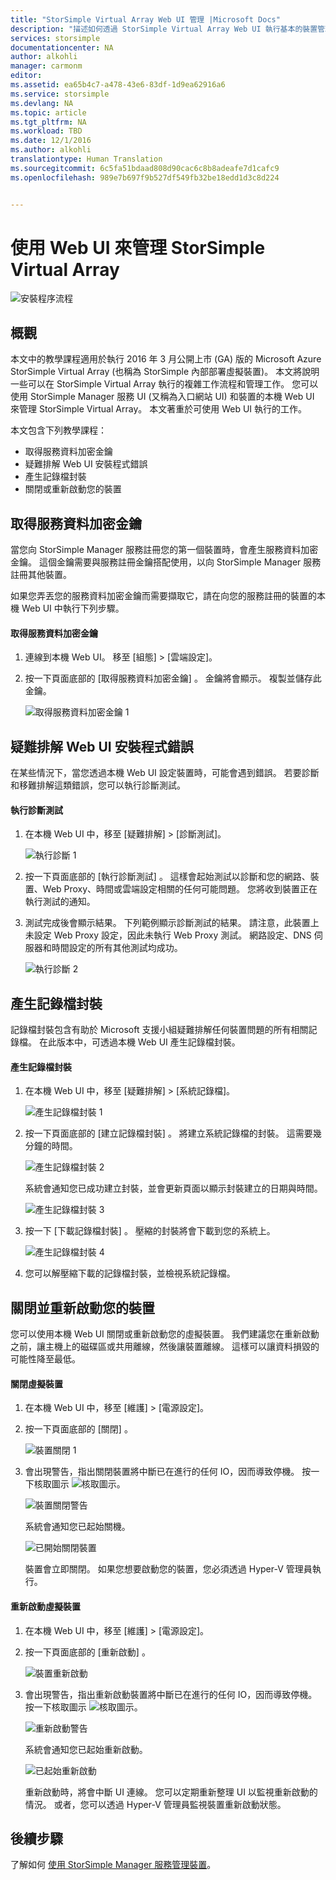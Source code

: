 ```yaml
---
title: "StorSimple Virtual Array Web UI 管理 |Microsoft Docs"
description: "描述如何透過 StorSimple Virtual Array Web UI 執行基本的裝置管理工作。"
services: storsimple
documentationcenter: NA
author: alkohli
manager: carmonm
editor: 
ms.assetid: ea65b4c7-a478-43e6-83df-1d9ea62916a6
ms.service: storsimple
ms.devlang: NA
ms.topic: article
ms.tgt_pltfrm: NA
ms.workload: TBD
ms.date: 12/1/2016
ms.author: alkohli
translationtype: Human Translation
ms.sourcegitcommit: 6c5fa51bdaad808d90cac6c8b8adeafe7d1cafc9
ms.openlocfilehash: 989e7b697f9b527df549fb32be18edd1d3c8d224


---
```

# <a name="use-the-web-ui-to-administer-your-storsimple-virtual-array"></a>使用 Web UI 來管理 StorSimple Virtual Array
![安裝程序流程](./media/storsimple-ova-web-ui-admin/manage4.png)

## <a name="overview"></a>概觀
本文中的教學課程適用於執行 2016 年 3 月公開上市 (GA) 版的 Microsoft Azure StorSimple Virtual Array (也稱為 StorSimple 內部部署虛擬裝置)。 本文將說明一些可以在 StorSimple Virtual Array 執行的複雜工作流程和管理工作。 您可以使用 StorSimple Manager 服務 UI (又稱為入口網站 UI) 和裝置的本機 Web UI 來管理 StorSimple Virtual Array。 本文著重於可使用 Web UI 執行的工作。

本文包含下列教學課程：

* 取得服務資料加密金鑰
* 疑難排解 Web UI 安裝程式錯誤
* 產生記錄檔封裝
* 關閉或重新啟動您的裝置

## <a name="get-the-service-data-encryption-key"></a>取得服務資料加密金鑰
當您向 StorSimple Manager 服務註冊您的第一個裝置時，會產生服務資料加密金鑰。 這個金鑰需要與服務註冊金鑰搭配使用，以向 StorSimple Manager 服務註冊其他裝置。

如果您弄丟您的服務資料加密金鑰而需要擷取它，請在向您的服務註冊的裝置的本機 Web UI 中執行下列步驟。

#### <a name="to-get-the-service-data-encryption-key"></a>取得服務資料加密金鑰
1. 連線到本機 Web UI。 移至 [組態]  >  [雲端設定]。
2. 按一下頁面底部的 [取得服務資料加密金鑰] 。 金鑰將會顯示。 複製並儲存此金鑰。
   
    ![取得服務資料加密金鑰 1](./media/storsimple-ova-web-ui-admin/image27.png)

## <a name="troubleshoot-web-ui-setup-errors"></a>疑難排解 Web UI 安裝程式錯誤
在某些情況下，當您透過本機 Web UI 設定裝置時，可能會遇到錯誤。 若要診斷和移難排解這類錯誤，您可以執行診斷測試。

#### <a name="to-run-the-diagnostic-tests"></a>執行診斷測試
1. 在本機 Web UI 中，移至 [疑難排解]  >  [診斷測試]。
   
    ![執行診斷 1](./media/storsimple-ova-web-ui-admin/image29.png)
2. 按一下頁面底部的 [執行診斷測試] 。 這樣會起始測試以診斷和您的網路、裝置、Web Proxy、時間或雲端設定相關的任何可能問題。 您將收到裝置正在執行測試的通知。
3. 測試完成後會顯示結果。 下列範例顯示診斷測試的結果。 請注意，此裝置上未設定 Web Proxy 設定，因此未執行 Web Proxy 測試。 網路設定、DNS 伺服器和時間設定的所有其他測試均成功。
   
    ![執行診斷 2](./media/storsimple-ova-web-ui-admin/image30.png)

## <a name="generate-a-log-package"></a>產生記錄檔封裝
記錄檔封裝包含有助於 Microsoft 支援小組疑難排解任何裝置問題的所有相關記錄檔。 在此版本中，可透過本機 Web UI 產生記錄檔封裝。

#### <a name="to-generate-the-log-package"></a>產生記錄檔封裝
1. 在本機 Web UI 中，移至 [疑難排解]  >  [系統記錄檔]。
   
    ![產生記錄檔封裝 1](./media/storsimple-ova-web-ui-admin/image31.png)
2. 按一下頁面底部的 [建立記錄檔封裝] 。 將建立系統記錄檔的封裝。 這需要幾分鐘的時間。
   
    ![產生記錄檔封裝 2](./media/storsimple-ova-web-ui-admin/image32.png)
   
    系統會通知您已成功建立封裝，並會更新頁面以顯示封裝建立的日期與時間。
   
    ![產生記錄檔封裝 3](./media/storsimple-ova-web-ui-admin/image33.png)
3. 按一下 [下載記錄檔封裝] 。 壓縮的封裝將會下載到您的系統上。
   
    ![產生記錄檔封裝 4](./media/storsimple-ova-web-ui-admin/image34.png)
4. 您可以解壓縮下載的記錄檔封裝，並檢視系統記錄檔。

## <a name="shut-down-and-restart-your-device"></a>關閉並重新啟動您的裝置
您可以使用本機 Web UI 關閉或重新啟動您的虛擬裝置。 我們建議您在重新啟動之前，讓主機上的磁碟區或共用離線，然後讓裝置離線。 這樣可以讓資料損毀的可能性降至最低。 

#### <a name="to-shut-down-your-virtual-device"></a>關閉虛擬裝置
1. 在本機 Web UI 中，移至 [維護]  >  [電源設定]。
2. 按一下頁面底部的 [關閉] 。
   
    ![裝置關閉 1](./media/storsimple-ova-web-ui-admin/image36.png)
3. 會出現警告，指出關閉裝置將中斷已在進行的任何 IO，因而導致停機。 按一下核取圖示  ![核取圖示](./media/storsimple-ova-web-ui-admin/image3.png)。
   
    ![裝置關閉警告](./media/storsimple-ova-web-ui-admin/image37.png)
   
    系統會通知您已起始關機。
   
    ![已開始關閉裝置](./media/storsimple-ova-web-ui-admin/image38.png)
   
    裝置會立即關閉。 如果您想要啟動您的裝置，您必須透過 Hyper-V 管理員執行。

#### <a name="to-restart-your-virtual-device"></a>重新啟動虛擬裝置
1. 在本機 Web UI 中，移至 [維護]  >  [電源設定]。
2. 按一下頁面底部的 [重新啟動] 。
   
    ![裝置重新啟動](./media/storsimple-ova-web-ui-admin/image36.png)
3. 會出現警告，指出重新啟動裝置將中斷已在進行的任何 IO，因而導致停機。 按一下核取圖示  ![核取圖示](./media/storsimple-ova-web-ui-admin/image3.png)。
   
    ![重新啟動警告](./media/storsimple-ova-web-ui-admin/image37.png)
   
    系統會通知您已起始重新啟動。
   
    ![已起始重新啟動](./media/storsimple-ova-web-ui-admin/image39.png)
   
    重新啟動時，將會中斷 UI 連線。 您可以定期重新整理 UI 以監視重新啟動的情況。 或者，您可以透過 Hyper-V 管理員監視裝置重新啟動狀態。

## <a name="next-steps"></a>後續步驟
了解如何 [使用 StorSimple Manager 服務管理裝置](storsimple-virtual-array-manager-service-administration.md)。




<!--HONumber=Dec16_HO1-->


